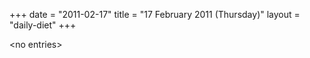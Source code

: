 +++
date = "2011-02-17"
title = "17 February 2011 (Thursday)"
layout = "daily-diet"
+++


\<no entries\>
